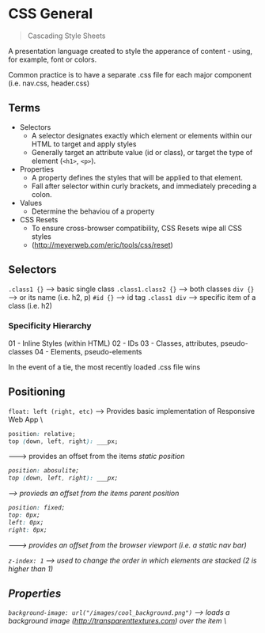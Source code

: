 # CSS General

> Cascading Style Sheets

A presentation language created to style the apperance of content - using, for example, font or colors.

Common practice is to have a separate .css file for each major component (i.e. nav.css, header.css)

## Terms
* Selectors 
  * A selector designates exactly which element or elements within our HTML to target and apply styles
  * Generally target an attribute value (id or class), or target the type of element (`<h1>`, `<p>`).
* Properties
  * A property defines the styles that will be applied to that element.
  * Fall after selector within curly brackets, and immediately preceding a colon.
* Values
  * Determine the behaviou of a property
* CSS Resets
  * To ensure cross-browser compatibility, CSS Resets wipe all CSS styles
  * (http://meyerweb.com/eric/tools/css/reset)

## Selectors

`.class1 {}` --> basic single class
`.class1.class2 {}` --> both classes
`div {}` --> or its name (i.e. h2, p)
`#id {}` --> id tag
`.class1 div` --> specific item of a class (i.e. h2)

### Specificity Hierarchy

01 - Inline Styles (within HTML)
02 - IDs
03 - Classes, attributes, pseudo-classes
04 - Elements, pseudo-elements

In the event of a tie, the most recently loaded .css file wins

## Positioning

`float: left (right, etc)` --> Provides basic implementation of Responsive Web App
\
```css
position: relative;
top (down, left, right): ___px;
```
---> provides an offset from the items <em>static<em> position

```css
position: abosulite;
top (down, left, right): ___px;
```
--> provieds an offset from the items <em>parent<em> position

```css
position: fixed;
top: 0px;
left: 0px;
right: 0px;
```
---> provides an offset from the <em>browser viewport<em> (i.e. a static nav bar)

`z-index: 1` --> used to change the order in which elements are stacked (2 is higher than 1)


## Properties

`background-image: url("/images/cool_background.png")`
--> loads a background image (http://transparenttextures.com) over the item
\
